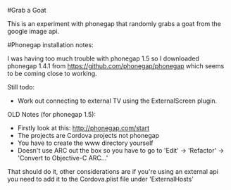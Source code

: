 #Grab a Goat

This is an experiment with phonegap that randomly grabs a goat from the google image api.

#Phonegap installation notes:

I was having too much trouble with phonegap 1.5 so I downloaded phonegap 1.4.1 from https://github.com/phonegap/phonegap which seems to be coming close to working.

Still todo:

- Work out connecting to external TV using the ExternalScreen plugin. 

OLD Notes (for phonegap 1.5):
- Firstly look at this: http://phonegap.com/start
- The projects are Cordova projects not phonegap
- You have to create the www directory yourself
- Doesn't use ARC out the box so you have to go to 'Edit' -> 'Refactor' -> 'Convert to Objective-C ARC...'

That should do it, other considerations are if you're using an external api you need to add it to the Cordova.plist file under 'ExternalHosts'

